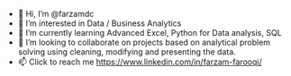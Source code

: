 - 👋 Hi, I’m @farzamdc
- 👀 I’m interested in Data / Business Analytics
- 🌱 I’m currently learning Advanced Excel, Python for Data analysis, SQL
- 💞️ I’m looking to collaborate on projects based on analytical problem solving using cleaning, modifying and presenting the data.
- 📫 Click to reach me https://www.linkedin.com/in/farzam-farooqi/

<!---
farzamdc/farzamdc is a ✨ special ✨ repository because its `README.md` (this file) appears on your GitHub profile.
You can click the Preview link to take a look at your changes.
--->
